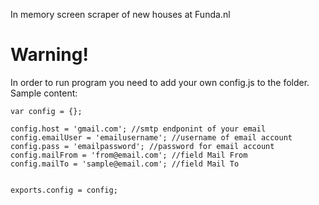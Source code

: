 In memory screen scraper of new houses at Funda.nl

# Warning!

In order to run program you need to add your own config.js to the folder. Sample content:

```
var config = {};

config.host = 'gmail.com'; //smtp endponint of your email
config.emailUser = 'emailusername'; //username of email account
config.pass = 'emailpassword'; //password for email account
config.mailFrom = 'from@email.com'; //field Mail From 
config.mailTo = 'sample@email.com'; //field Mail To


exports.config = config;
```